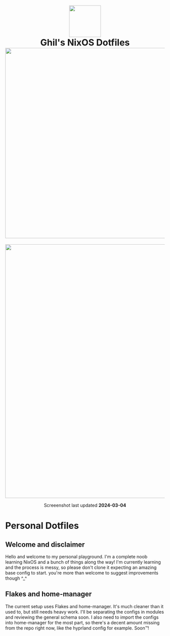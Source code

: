 <h1 align="center">
   <img src="https://github.com/Frost-Phoenix/nixos-config/blob/main/.github/assets/logo/nixos-logo.png" width="100px" /> 
   <br>
      Ghil's NixOS Dotfiles
   <br>
      <img src="https://raw.githubusercontent.com/catppuccin/catppuccin/main/assets/palette/macchiato.png" width="600px" /> <br>
</h1>
<p align="center">
   <img src="https://postimg.cc/JyYCdfsx" width="800px" /> <br>
</p>
<p align="center">
   Screeenshot last updated <b>2024-03-04</b>
</p>

# Personal Dotfiles

## Welcome and disclaimer

Hello and welcome to my personal playground. I'm a complete noob learning NixOS and a bunch of things along the way! I'm currently learning and the process is messy, so please don't clone it expecting an amazing base config to start. you're more than welcome to suggest improvements though ^_^

## Flakes and home-manager
The current setup uses Flakes and home-manager. It's much cleaner than it used to, but still needs heavy work. I'll be separating the configs in modules and reviewing the general schema soon. I also need to import the configs into home-manager for the most part, so there's a decent amount missing from the repo right now, like the hyprland config for example. Soon™!
